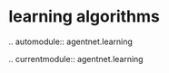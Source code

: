 learning algorithms
=====================



.. automodule:: agentnet.learning

.. currentmodule:: agentnet.learning
